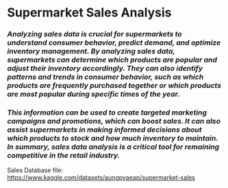 # Supermarket Sales Analysis


### *Analyzing sales data is crucial for supermarkets to understand consumer behavior, predict demand, and optimize inventory management. By analyzing sales data, supermarkets can determine which products are popular and adjust their inventory accordingly. They can also identify patterns and trends in consumer behavior, such as which products are frequently purchased together or which products are most popular during specific times of the year.*
### *This information can be used to create targeted marketing campaigns and promotions, which can boost sales. It can also assist supermarkets in making informed decisions about which products to stock and how much inventory to maintain. In summary, sales data analysis is a critical tool for remaining competitive in the retail industry.*



Sales Database file: https://www.kaggle.com/datasets/aungpyaeap/supermarket-sales
